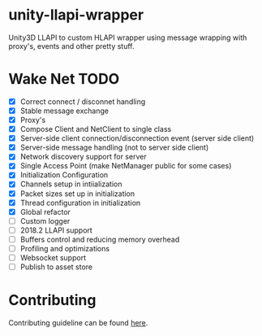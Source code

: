 unity-llapi-wrapper
============
Unity3D LLAPI to custom HLAPI wrapper using message wrapping with proxy's, events and other pretty stuff.

Wake Net TODO
============
- [X] Correct connect / disconnet handling
- [X] Stable message exchange
- [X] Proxy's
- [X] Compose Client and NetClient to single class
- [X] Server-side client connection/disconnection event (server side client)
- [X] Server-side message handling (not to server side client)
- [X] Network discovery support for server
- [X] Single Access Point (make NetManager public for some cases)
- [X] Initialization Configuration
- [X] Channels setup in intiialization
- [X] Packet sizes set up in initialization
- [X] Thread configuration in initialization
- [X] Global refactor
- [ ] Custom logger
- [ ] 2018.2 LLAPI support
- [ ] Buffers control and reducing memory overhead
- [ ] Profiling and optimizations
- [ ] Websocket support
- [ ] Publish to asset store

Contributing
============
Contributing guideline can be found [here](https://github.com/blackboneworks/wake-net/blob/master/CONTRIBUTING.md).
